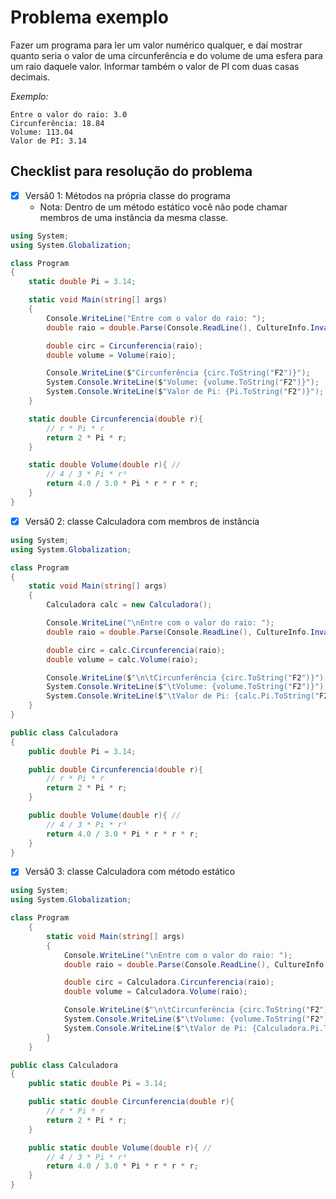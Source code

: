 # Problema exemplo

Fazer um programa para ler um valor numérico qualquer, e daí mostrar quanto seria o valor de uma circunferência e do volume de uma esfera para um raio daquele valor. Informar também o valor de PI com duas casas decimais.

_Exemplo:_

```
Entre o valor do raio: 3.0
Circunferência: 18.84
Volume: 113.04
Valor de PI: 3.14
```

## Checklist para resolução do problema

- [x] Versã0 1: Métodos na própria classe do programa
  - Nota: Dentro de um método estático você não pode chamar membros de uma instância da mesma classe.

```c#
using System;
using System.Globalization;

class Program
{
	static double Pi = 3.14;

	static void Main(string[] args)
	{
		Console.WriteLine("Entre com o valor do raio: ");
		double raio = double.Parse(Console.ReadLine(), CultureInfo.InvariantCulture);

		double circ = Circunferencia(raio);
		double volume = Volume(raio);

		Console.WriteLine($"Circunferência {circ.ToString("F2")}");
		System.Console.WriteLine($"Volume: {volume.ToString("F2")}");
		System.Console.WriteLine($"Valor de Pi: {Pi.ToString("F2")}");
	}

	static double Circunferencia(double r){
		// r * Pi * r
		return 2 * Pi * r;
	}

	static double Volume(double r){ // 
		// 4 / 3 * Pi * r³ 
		return 4.0 / 3.0 * Pi * r * r * r;
	}
}
```

- [x] Versã0 2: classe Calculadora com membros de instância

```c#
using System;
using System.Globalization;

class Program
{
	static void Main(string[] args)
	{
		Calculadora calc = new Calculadora();

		Console.WriteLine("\nEntre com o valor do raio: ");
		double raio = double.Parse(Console.ReadLine(), CultureInfo.InvariantCulture);

		double circ = calc.Circunferencia(raio);
		double volume = calc.Volume(raio);

		Console.WriteLine($"\n\tCircunferência {circ.ToString("F2")}");
		System.Console.WriteLine($"\tVolume: {volume.ToString("F2")}");
		System.Console.WriteLine($"\tValor de Pi: {calc.Pi.ToString("F2")}\n");
    }
}
```

```c#
public class Calculadora
{
	public double Pi = 3.14;

	public double Circunferencia(double r){
		// r * Pi * r
		return 2 * Pi * r;
	}

	public double Volume(double r){ // 
		// 4 / 3 * Pi * r³ 
		return 4.0 / 3.0 * Pi * r * r * r;
	}
}
```

- [x] Versã0 3: classe Calculadora com método estático

```c#
using System;
using System.Globalization;

class Program
    {
        static void Main(string[] args)
        {
            Console.WriteLine("\nEntre com o valor do raio: ");
            double raio = double.Parse(Console.ReadLine(), CultureInfo.InvariantCulture);

            double circ = Calculadora.Circunferencia(raio);
            double volume = Calculadora.Volume(raio);

            Console.WriteLine($"\n\tCircunferência {circ.ToString("F2")}");
            System.Console.WriteLine($"\tVolume: {volume.ToString("F2")}");
            System.Console.WriteLine($"\tValor de Pi: {Calculadora.Pi.ToString("F2")}\n");
        }
    }
```

```c#
public class Calculadora
{
	public static double Pi = 3.14;

	public static double Circunferencia(double r){
		// r * Pi * r
		return 2 * Pi * r;
	}

	public static double Volume(double r){ // 
		// 4 / 3 * Pi * r³ 
		return 4.0 / 3.0 * Pi * r * r * r;
	}
}
```